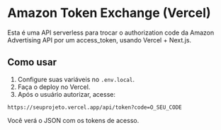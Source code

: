 # Amazon Token Exchange (Vercel)

Esta é uma API serverless para trocar o authorization code da Amazon Advertising API por um access_token, usando Vercel + Next.js.

## Como usar

1. Configure suas variáveis no `.env.local`.
2. Faça o deploy no Vercel.
3. Após o usuário autorizar, acesse:

```
https://seuprojeto.vercel.app/api/token?code=O_SEU_CODE
```

Você verá o JSON com os tokens de acesso.